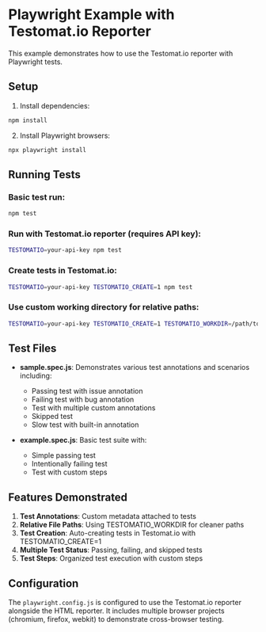 # Playwright Example with Testomat.io Reporter

This example demonstrates how to use the Testomat.io reporter with Playwright tests.

## Setup

1. Install dependencies:
```bash
npm install
```

2. Install Playwright browsers:
```bash
npx playwright install
```

## Running Tests

### Basic test run:
```bash
npm test
```

### Run with Testomat.io reporter (requires API key):
```bash
TESTOMATIO=your-api-key npm test
```

### Create tests in Testomat.io:
```bash
TESTOMATIO=your-api-key TESTOMATIO_CREATE=1 npm test
```

### Use custom working directory for relative paths:
```bash
TESTOMATIO=your-api-key TESTOMATIO_CREATE=1 TESTOMATIO_WORKDIR=/path/to/project npm test
```

## Test Files

- **sample.spec.js**: Demonstrates various test annotations and scenarios including:
  - Passing test with issue annotation
  - Failing test with bug annotation  
  - Test with multiple custom annotations
  - Skipped test
  - Slow test with built-in annotation

- **example.spec.js**: Basic test suite with:
  - Simple passing test
  - Intentionally failing test
  - Test with custom steps

## Features Demonstrated

1. **Test Annotations**: Custom metadata attached to tests
2. **Relative File Paths**: Using TESTOMATIO_WORKDIR for cleaner paths
3. **Test Creation**: Auto-creating tests in Testomat.io with TESTOMATIO_CREATE=1
4. **Multiple Test Status**: Passing, failing, and skipped tests
5. **Test Steps**: Organized test execution with custom steps

## Configuration

The `playwright.config.js` is configured to use the Testomat.io reporter alongside the HTML reporter. It includes multiple browser projects (chromium, firefox, webkit) to demonstrate cross-browser testing.